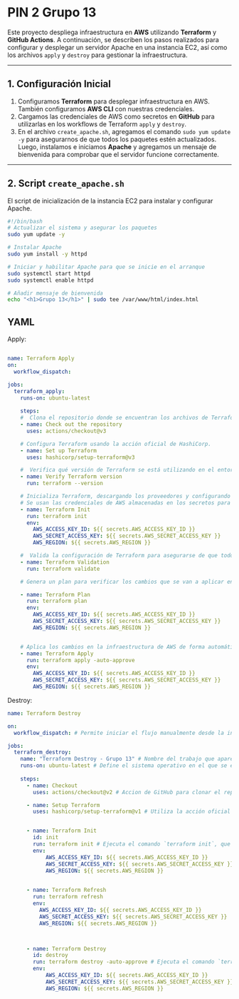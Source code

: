 # PIN 2 Grupo 13

Este proyecto despliega infraestructura en **AWS** utilizando **Terraform** y **GitHub Actions**. A continuación, se describen los pasos realizados para configurar y desplegar un servidor Apache en una instancia EC2, así como los archivos `apply` y `destroy` para gestionar la infraestructura.

---

## 1. Configuración Inicial

1. Configuramos **Terraform** para desplegar infraestructura en AWS. También configuramos **AWS CLI** con nuestras credenciales.
2. Cargamos las credenciales de AWS como secretos en **GitHub** para utilizarlas en los workflows de Terraform `apply` y `destroy`.
3. En el archivo `create_apache.sh`, agregamos el comando `sudo yum update -y` para asegurarnos de que todos los paquetes estén actualizados. Luego, instalamos e iniciamos **Apache** y agregamos un mensaje de bienvenida para comprobar que el servidor funcione correctamente.

---

## 2. Script `create_apache.sh`

El script de inicialización de la instancia EC2 para instalar y configurar Apache.

```bash
#!/bin/bash
# Actualizar el sistema y asegurar los paquetes
sudo yum update -y

# Instalar Apache
sudo yum install -y httpd

# Iniciar y habilitar Apache para que se inicie en el arranque
sudo systemctl start httpd
sudo systemctl enable httpd

# Añadir mensaje de bienvenida
echo "<h1>Grupo 13</h1>" | sudo tee /var/www/html/index.html

```
## YAML
Apply:
```yaml

name: Terraform Apply
on:
  workflow_dispatch:

jobs:
  terraform_apply:
    runs-on: ubuntu-latest
    
    steps:
    #  Clona el repositorio donde se encuentran los archivos de Terraform.
    - name: Check out the repository
      uses: actions/checkout@v3

    # Configura Terraform usando la acción oficial de HashiCorp.
    - name: Set up Terraform
      uses: hashicorp/setup-terraform@v3

    #  Verifica qué versión de Terraform se está utilizando en el entorno.
    - name: Verify Terraform version
      run: terraform --version

    # Inicializa Terraform, descargando los proveedores y configurando el backend.
    # Se usan las credenciales de AWS almacenadas en los secretos para autenticar con el proveedor.
    - name: Terraform Init
      run: terraform init
      env:
        AWS_ACCESS_KEY_ID: ${{ secrets.AWS_ACCESS_KEY_ID }}
        AWS_SECRET_ACCESS_KEY: ${{ secrets.AWS_SECRET_ACCESS_KEY }}
        AWS_REGION: ${{ secrets.AWS_REGION }}

    #  Valida la configuración de Terraform para asegurarse de que todo esté bien estructurado y sin errores de sintaxis.
    - name: Terraform Validation
      run: terraform validate

    # Genera un plan para verificar los cambios que se van a aplicar en la infraestructura.

    - name: Terraform Plan
      run: terraform plan
      env:
        AWS_ACCESS_KEY_ID: ${{ secrets.AWS_ACCESS_KEY_ID }}
        AWS_SECRET_ACCESS_KEY: ${{ secrets.AWS_SECRET_ACCESS_KEY }}
        AWS_REGION: ${{ secrets.AWS_REGION }}


    # Aplica los cambios en la infraestructura de AWS de forma automática sin pedir confirmación adicional (-auto-approve). 
    - name: Terraform Apply
      run: terraform apply -auto-approve
      env:
        AWS_ACCESS_KEY_ID: ${{ secrets.AWS_ACCESS_KEY_ID }}
        AWS_SECRET_ACCESS_KEY: ${{ secrets.AWS_SECRET_ACCESS_KEY }}
        AWS_REGION: ${{ secrets.AWS_REGION }}
```


Destroy:

```yaml
name: Terraform Destroy

on:
  workflow_dispatch: # Permite iniciar el flujo manualmente desde la interfaz de GitHub Actions

jobs:
  terraform_destroy:
    name: "Terraform Destroy - Grupo 13" # Nombre del trabajo que aparece en la interfaz de GitHub Actions
    runs-on: ubuntu-latest # Define el sistema operativo en el que se ejecutará el trabajo
    
    steps:
      - name: Checkout
        uses: actions/checkout@v2 # Accion de GitHub para clonar el repositorio en el entorno virtual

      - name: Setup Terraform
        uses: hashicorp/setup-terraform@v1 # Utiliza la acción oficial de HashiCorp para instalar Terraform en el entorno de ejecución.


      - name: Terraform Init
        id: init
        run: terraform init # Ejecuta el comando `terraform init`, que inicializa el backend y descarga los proveedores necesarios.
        env:
            AWS_ACCESS_KEY_ID: ${{ secrets.AWS_ACCESS_KEY_ID }}
            AWS_SECRET_ACCESS_KEY: ${{ secrets.AWS_SECRET_ACCESS_KEY }}
            AWS_REGION: ${{ secrets.AWS_REGION }}
            

      - name: Terraform Refresh
        run: terraform refresh
        env:
          AWS_ACCESS_KEY_ID: ${{ secrets.AWS_ACCESS_KEY_ID }}
          AWS_SECRET_ACCESS_KEY: ${{ secrets.AWS_SECRET_ACCESS_KEY }}
          AWS_REGION: ${{ secrets.AWS_REGION }}



      - name: Terraform Destroy
        id: destroy
        run: terraform destroy -auto-approve # Ejecuta el comando `terraform destroy` con el flag `-auto-approve`, lo que elimina los recursos sin solicitar confirmación manual. 
        env:
            AWS_ACCESS_KEY_ID: ${{ secrets.AWS_ACCESS_KEY_ID }}
            AWS_SECRET_ACCESS_KEY: ${{ secrets.AWS_SECRET_ACCESS_KEY }}
            AWS_REGION: ${{ secrets.AWS_REGION }}
```
